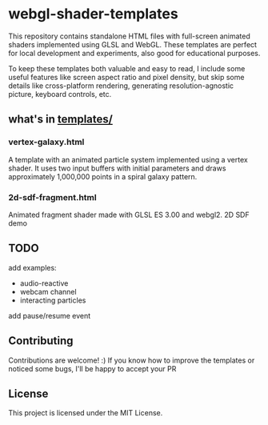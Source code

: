 # webgl-shader-templates

This repository contains standalone HTML files with full-screen animated shaders implemented using GLSL and WebGL. These templates are perfect for local development and experiments, also good for educational purposes.

To keep these templates both valuable and easy to read, I include some useful features like screen aspect ratio and pixel density, but skip some details like cross-platform rendering, generating resolution-agnostic picture, keyboard controls, etc. 

## what's in [templates/](https://github.com/sleeping-h/webgl-shader-templates/tree/main/templates)
### vertex-galaxy.html

A template with an animated particle system implemented using a vertex shader. It uses two input buffers with initial parameters and draws approximately 1,000,000 points in a spiral galaxy pattern.

### 2d-sdf-fragment.html
Animated fragment shader made with GLSL ES 3.00 and webgl2. 2D SDF demo

## TODO

add examples:
- audio-reactive
- webcam channel
- interacting particles

add pause/resume event

## Contributing

Contributions are welcome! :) If you know how to improve the templates or noticed some bugs, I'll be happy to accept your PR

## License

This project is licensed under the MIT License.
